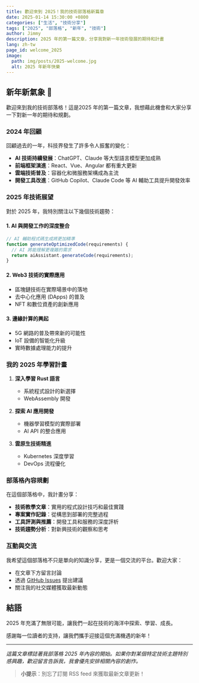 ```yaml
---
title: 歡迎來到 2025！我的技術部落格新篇章
date: 2025-01-14 15:30:00 +0800
categories: ["生活", "技術分享"]
tags: ["2025", "部落格", "新年", "技術"]
author: Jimmy
description: 2025 年的第一篇文章，分享我對新一年技術發展的期待和計畫
lang: zh-tw
page_id: welcome_2025
image:
  path: img/posts/2025-welcome.jpg
  alt: 2025 年新年快樂
---
```


## 新年新氣象 🎉

歡迎來到我的技術部落格！這是2025 年的第一篇文章，我想藉此機會和大家分享一下對新一年的期待和規劃。

### 2024 年回顧

回顧過去的一年，科技界發生了許多令人振奮的變化：

- **AI 技術持續發展**：ChatGPT、Claude 等大型語言模型更加成熟
- **前端框架演進**：React、Vue、Angular 都有重大更新
- **雲端技術普及**：容器化和微服務架構成為主流
- **開發工具改進**：GitHub Copilot、Claude Code 等 AI 輔助工具提升開發效率

### 2025 年技術展望

對於 2025 年，我特別關注以下幾個技術趨勢：

#### 1. AI 與開發工作的深度整合
```javascript
// AI 輔助程式碼生成將更加精準
function generateOptimizedCode(requirements) {
  // AI 將能理解更複雜的需求
  return aiAssistant.generateCode(requirements);
}
```

#### 2. Web3 技術的實際應用
- 區塊鏈技術在實際場景中的落地
- 去中心化應用 (DApps) 的普及
- NFT 和數位資產的創新應用

#### 3. 邊緣計算的興起
- 5G 網路的普及帶來新的可能性
- IoT 設備的智能化升級
- 實時數據處理能力的提升

### 我的 2025 年學習計畫

1. **深入學習 Rust 語言**
   - 系統程式設計的新選擇
   - WebAssembly 開發

2. **探索 AI 應用開發**
   - 機器學習模型的實際部署
   - AI API 的整合應用

3. **雲原生技術精進**
   - Kubernetes 深度學習
   - DevOps 流程優化

### 部落格內容規劃

在這個部落格中，我計畫分享：

- **技術教學文章**：實用的程式設計技巧和最佳實踐
- **專案實作記錄**：從構思到部署的完整過程
- **工具評測與推薦**：開發工具和服務的深度評析
- **技術趨勢分析**：對新興技術的觀察和思考

### 互動與交流

我希望這個部落格不只是單向的知識分享，更是一個交流的平台。歡迎大家：

- 在文章下方留言討論
- 透過 [GitHub Issues](https://github.com/Jimmy-web169/Jimmy-web169.github.io/issues) 提出建議
- 關注我的社交媒體獲取最新動態

## 結語

2025 年充滿了無限可能，讓我們一起在技術的海洋中探索、學習、成長。

感謝每一位讀者的支持，讓我們攜手迎接這個充滿機遇的新年！

---

*這篇文章標誌著我部落格 2025 年內容的開始。如果你對某個特定技術主題特別感興趣，歡迎留言告訴我，我會優先安排相關內容的創作。*

> **小提示**：別忘了訂閱 RSS feed 來獲取最新文章更新！
